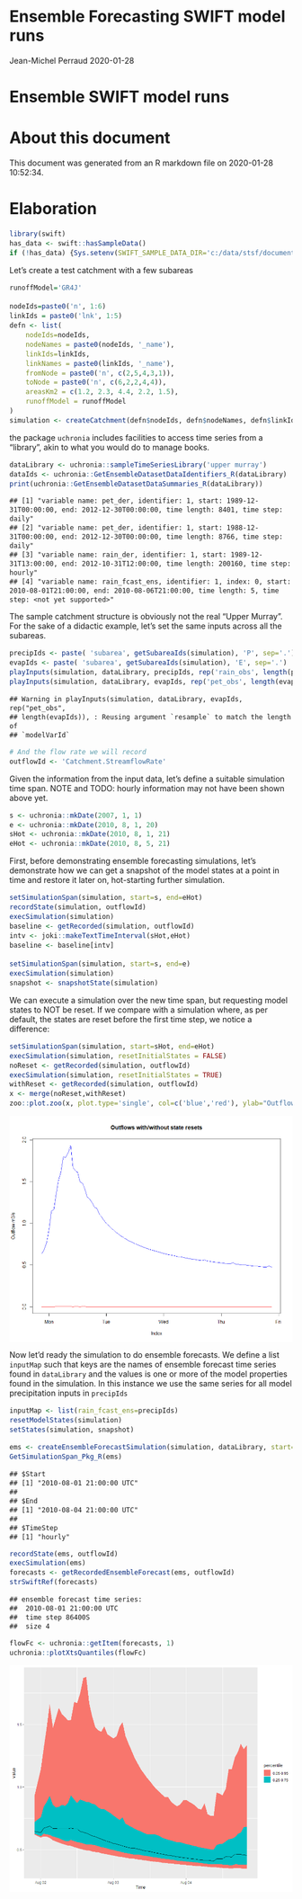 Ensemble Forecasting SWIFT model runs
================
Jean-Michel Perraud
2020-01-28

# Ensemble SWIFT model runs

# About this document

This document was generated from an R markdown file on 2020-01-28
10:52:34.

# Elaboration

``` r
library(swift)
has_data <- swift::hasSampleData()
if (!has_data) {Sys.setenv(SWIFT_SAMPLE_DATA_DIR='c:/data/stsf/documentation')}
```

Let’s create a test catchment with a few subareas

``` r
runoffModel='GR4J'

nodeIds=paste0('n', 1:6)
linkIds = paste0('lnk', 1:5)
defn <- list(
    nodeIds=nodeIds,
    nodeNames = paste0(nodeIds, '_name'),
    linkIds=linkIds,
    linkNames = paste0(linkIds, '_name'),
    fromNode = paste0('n', c(2,5,4,3,1)),
    toNode = paste0('n', c(6,2,2,4,4)),
    areasKm2 = c(1.2, 2.3, 4.4, 2.2, 1.5),
    runoffModel = runoffModel
)
simulation <- createCatchment(defn$nodeIds, defn$nodeNames, defn$linkIds, defn$linkNames, defn$fromNode, defn$toNode, defn$runoffModel, defn$areasKm2)
```

the package `uchronia` includes facilities to access time series from a
“library”, akin to what you would do to manage books.

``` r
dataLibrary <- uchronia::sampleTimeSeriesLibrary('upper murray')
dataIds <- uchronia::GetEnsembleDatasetDataIdentifiers_R(dataLibrary)
print(uchronia::GetEnsembleDatasetDataSummaries_R(dataLibrary))
```

    ## [1] "variable name: pet_der, identifier: 1, start: 1989-12-31T00:00:00, end: 2012-12-30T00:00:00, time length: 8401, time step: daily"                            
    ## [2] "variable name: pet_der, identifier: 1, start: 1988-12-31T00:00:00, end: 2012-12-30T00:00:00, time length: 8766, time step: daily"                            
    ## [3] "variable name: rain_der, identifier: 1, start: 1989-12-31T13:00:00, end: 2012-10-31T12:00:00, time length: 200160, time step: hourly"                        
    ## [4] "variable name: rain_fcast_ens, identifier: 1, index: 0, start: 2010-08-01T21:00:00, end: 2010-08-06T21:00:00, time length: 5, time step: <not yet supported>"

The sample catchment structure is obviously not the real “Upper Murray”.
For the sake of a didactic example, let’s set the same inputs across all
the subareas.

``` r
precipIds <- paste( 'subarea', getSubareaIds(simulation), 'P', sep='.')
evapIds <- paste( 'subarea', getSubareaIds(simulation), 'E', sep='.')
playInputs(simulation, dataLibrary, precipIds, rep('rain_obs', length(precipIds)))
playInputs(simulation, dataLibrary, evapIds, rep('pet_obs', length(evapIds)), 'daily_to_hourly')
```

    ## Warning in playInputs(simulation, dataLibrary, evapIds, rep("pet_obs",
    ## length(evapIds)), : Reusing argument `resample` to match the length of
    ## `modelVarId`

``` r
# And the flow rate we will record
outflowId <- 'Catchment.StreamflowRate'
```

Given the information from the input data, let’s define a suitable
simulation time span. NOTE and TODO: hourly information may not have
been shown above yet.

``` r
s <- uchronia::mkDate(2007, 1, 1)
e <- uchronia::mkDate(2010, 8, 1, 20)
sHot <- uchronia::mkDate(2010, 8, 1, 21)
eHot <- uchronia::mkDate(2010, 8, 5, 21)
```

First, before demonstrating ensemble forecasting simulations, let’s
demonstrate how we can get a snapshot of the model states at a point in
time and restore it later on, hot-starting further simulation.

``` r
setSimulationSpan(simulation, start=s, end=eHot)
recordState(simulation, outflowId)
execSimulation(simulation)
baseline <- getRecorded(simulation, outflowId)
intv <- joki::makeTextTimeInterval(sHot,eHot)
baseline <- baseline[intv]

setSimulationSpan(simulation, start=s, end=e)
execSimulation(simulation)
snapshot <- snapshotState(simulation)
```

We can execute a simulation over the new time span, but requesting model
states to NOT be reset. If we compare with a simulation where, as per
default, the states are reset before the first time step, we notice a
difference:

``` r
setSimulationSpan(simulation, start=sHot, end=eHot)
execSimulation(simulation, resetInitialStates = FALSE)
noReset <- getRecorded(simulation, outflowId)
execSimulation(simulation, resetInitialStates = TRUE)
withReset <- getRecorded(simulation, outflowId)
x <- merge(noReset,withReset)
zoo::plot.zoo(x, plot.type='single', col=c('blue','red'), ylab="Outflow m3/s", main="Outflows with/without state resets")
```

<img src="./ensemble_forecast_model_runs_files/figure-gfm/unnamed-chunk-8-1.png" style="display:block; margin: auto" style="display: block; margin: auto;" />

Now let’d ready the simulation to do ensemble forecasts. We define a
list `inputMap` such that keys are the names of ensemble forecast time
series found in `dataLibrary` and the values is one or more of the model
properties found in the simulation. In this instance we use the same
series for all model precipitation inputs in `precipIds`

``` r
inputMap <- list(rain_fcast_ens=precipIds)
resetModelStates(simulation)
setStates(simulation, snapshot)
```

``` r
ems <- createEnsembleForecastSimulation(simulation, dataLibrary, start=sHot, end=eHot, inputMap=inputMap, leadTime=as.integer(24*2 + 23), ensembleSize=100, nTimeStepsBetweenForecasts=24)
GetSimulationSpan_Pkg_R(ems)
```

    ## $Start
    ## [1] "2010-08-01 21:00:00 UTC"
    ## 
    ## $End
    ## [1] "2010-08-04 21:00:00 UTC"
    ## 
    ## $TimeStep
    ## [1] "hourly"

``` r
recordState(ems, outflowId)
execSimulation(ems)
forecasts <- getRecordedEnsembleForecast(ems, outflowId)
strSwiftRef(forecasts)
```

    ## ensemble forecast time series:
    ##  2010-08-01 21:00:00 UTC
    ##  time step 86400S
    ##  size 4

``` r
flowFc <- uchronia::getItem(forecasts, 1)
uchronia::plotXtsQuantiles(flowFc)
```

<img src="./ensemble_forecast_model_runs_files/figure-gfm/unnamed-chunk-11-1.png" style="display:block; margin: auto" style="display: block; margin: auto;" />
